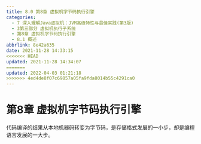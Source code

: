 ```yaml
---
title: 8.0 第8章 虚拟机字节码执行引擎
categories: 
  - 7 深入理解Java虛拟机：JVM高级特性与最佳实践(第3版)
  - 3第三部分 虚拟机执行子系统
  - 第8章 虚拟机字节码执行引擎
  - 8.1 概述
abbrlink: 8e42a635
date: 2021-11-28 14:33:15
<<<<<<< HEAD
updated: 2021-11-28 14:34:07
=======
updated: 2022-04-03 01:21:18
>>>>>>> 4ed4de8f07c69857a05fa9fda8014b55c4291ca0
---
```

# 第8章 虚拟机字节码执行引擎
代码编译的结果从本地机器码转变为字节码，是存储格式发展的一小步，却是编程语言发展的一大步。
